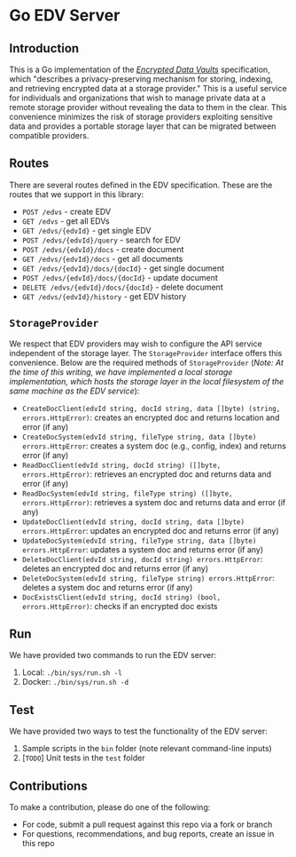 # Go EDV Server

## Introduction
This is a Go implementation of the [*Encrypted Data Vaults*](https://identity.foundation/edv-spec) specification, which "describes a privacy-preserving mechanism for storing, indexing, and retrieving encrypted data at a storage provider." This is a useful service for individuals and organizations that wish to manage private data at a remote storage provider without revealing the data to them in the clear. This convenience minimizes the risk of storage providers exploiting sensitive data and provides a portable storage layer that can be migrated between compatible providers.

## Routes
There are several routes defined in the EDV specification. These are the routes that we support in this library:
- `POST /edvs` - create EDV
- `GET /edvs` - get all EDVs
- `GET /edvs/{edvId}` - get single EDV
- `POST /edvs/{edvId}/query` - search for EDV
- `POST /edvs/{edvId}/docs` - create document
- `GET /edvs/{edvId}/docs` - get all documents
- `GET /edvs/{edvId}/docs/{docId}` - get single document
- `POST /edvs/{edvId}/docs/{docId}` - update document
- `DELETE /edvs/{edvId}/docs/{docId}` - delete document
- `GET /edvs/{edvId}/history` - get EDV history

## `StorageProvider`
We respect that EDV providers may wish to configure the API service independent of the storage layer. The `StorageProvider` interface offers this convenience. Below are the required methods of `StorageProvider` (*Note: At the time of this writing, we have implemented a local storage implementation, which hosts the storage layer in the local filesystem of the same machine as the EDV service*):
- `CreateDocClient(edvId string, docId string, data []byte) (string, errors.HttpError)`: creates an encrypted doc and returns location and error (if any)
- `CreateDocSystem(edvId string, fileType string, data []byte) errors.HttpError`: creates a system doc (e.g., config, index) and returns error (if any)
- `ReadDocClient(edvId string, docId string) ([]byte, errors.HttpError)`: retrieves an encrypted doc and returns data and error (if any)
- `ReadDocSystem(edvId string, fileType string) ([]byte, errors.HttpError)`: retrieves a system doc and returns data and error (if any)
- `UpdateDocClient(edvId string, docId string, data []byte) errors.HttpError`: updates an encrypted doc and returns error (if any)
- `UpdateDocSystem(edvId string, fileType string, data []byte) errors.HttpError`: updates a system doc and returns error (if any)
- `DeleteDocClient(edvId string, docId string) errors.HttpError`: deletes an encrypted doc and returns error (if any)
- `DeleteDocSystem(edvId string, fileType string) errors.HttpError`: deletes a system doc and returns error (if any)
- `DocExistsClient(edvId string, docId string) (bool, errors.HttpError)`: checks if an encrypted doc exists

## Run
We have provided two commands to run the EDV server:
1. Local: `./bin/sys/run.sh -l`
2. Docker: `./bin/sys/run.sh -d`

## Test
We have provided two ways to test the functionality of the EDV server:
1. Sample scripts in the `bin` folder (note relevant command-line inputs)
2. [`TODO`] Unit tests in the `test` folder

## Contributions
To make a contribution, please do one of the following:
- For code, submit a pull request against this repo via a fork or branch
- For questions, recommendations, and bug reports, create an issue in this repo
